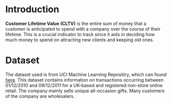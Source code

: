 # Introduction
**Customer Lifetime Value (CLTV)** is the entire sum of money that a customer is anticipated to spend with a company over the course of their lifetime. This is a crucial indicator to track since it aids in deciding how much money to spend on attracting new clients and keeping old ones.

# Dataset
The dataset used is from UCI Machine Learning Repositiry, which can found [here](http://archive.ics.uci.edu/ml/index.php). This dataset contains information on transactions occurring between 01/12/2010 and 09/12/2011 for a UK-based and registered non-store online retail. The company mainly sells unique all-occasion gifts. Many customers of the company are wholesalers.
